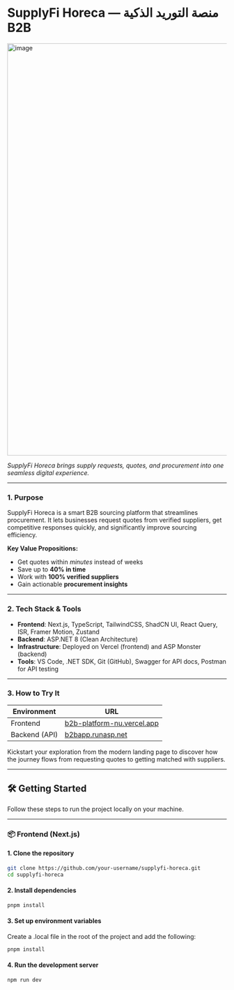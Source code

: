 #  SupplyFi Horeca — منصة التوريد الذكية B2B

<img width="1901" height="944" alt="image" src="https://github.com/user-attachments/assets/d0c8250d-837f-4b0b-a918-0a6d1a15687f" />

*SupplyFi Horeca brings supply requests, quotes, and procurement into one seamless digital experience.*

---

###  1. Purpose  
SupplyFi Horeca is a smart B2B sourcing platform that streamlines procurement. It lets businesses request quotes from verified suppliers, get competitive responses quickly, and significantly improve sourcing efficiency.

**Key Value Propositions:**
- Get quotes within *minutes* instead of weeks  
- Save up to **40% in time**  
- Work with **100% verified suppliers**  
- Gain actionable **procurement insights**  

---

###  2. Tech Stack & Tools

- **Frontend**: Next.js, TypeScript, TailwindCSS, ShadCN UI, React Query, ISR, Framer Motion, Zustand  
- **Backend**: ASP.NET 8 (Clean Architecture)  
- **Infrastructure**: Deployed on Vercel (frontend) and ASP Monster (backend)  
- **Tools**: VS Code, .NET SDK, Git (GitHub), Swagger for API docs, Postman for API testing  

---

###  3. How to Try It

| Environment   | URL                                      |
|---------------|------------------------------------------|
| Frontend      | [b2b-platform-nu.vercel.app](https://b2b-platform-nu.vercel.app/) |
| Backend (API) | [b2bapp.runasp.net](https://b2bapp.runasp.net/) |

Kickstart your exploration from the modern landing page to discover how the journey flows from requesting quotes to getting matched with suppliers.

---
## 🛠️ Getting Started

Follow these steps to run the project locally on your machine.

---

### 📦 Frontend (Next.js)

#### 1. Clone the repository
```bash
git clone https://github.com/your-username/supplyfi-horeca.git
cd supplyfi-horeca
```
#### 2. Install dependencies
```bash
pnpm install
```
#### 3. Set up environment variables
Create a .local file in the root of the project and add the following:
```bash
pnpm install
```

#### 4. Run the development server
```bash
npm run dev
```




